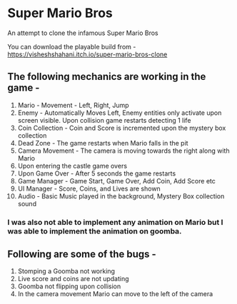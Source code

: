 # Super Mario Bros
An attempt to clone the infamous Super Mario Bros

You can download the playable build from - https://visheshshahani.itch.io/super-mario-bros-clone

## The following mechanics are working in the game -
1. Mario - Movement - Left, Right, Jump
2. Enemy - Automatically Moves Left, Enemy entities only activate upon screen visible. Upon collision game restarts detecting 1 life
3. Coin Collection - Coin and Score is incremented upon the mystery box collection
4. Dead Zone - The game restarts when Mario falls in the pit
5. Camera Movement - The camera is moving towards the right along with Mario
6. Upon entering the castle game overs
7. Upon Game Over - After 5 seconds the game restarts
8. Game Manager - Game Start, Game Over, Add Coin, Add Score etc
9. UI Manager - Score, Coins, and Lives are shown
10. Audio - Basic Music played in the background, Mystery Box collection sound

### I was also not able to implement any animation on Mario but I was able to implement the animation on goomba.

## Following are some of the bugs -
1. Stomping a Goomba not working
2. Live score and coins are not updating
3. Goomba not flipping upon collision
4. In the camera movement Mario can move to the left of the camera
